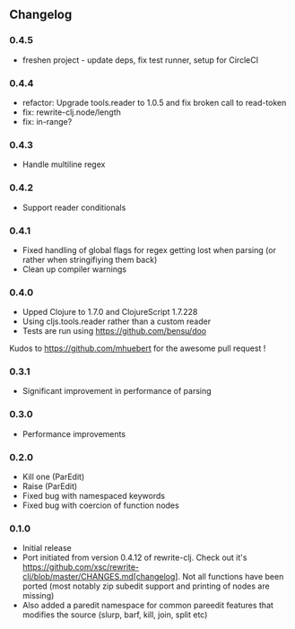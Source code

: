 ## Changelog

### 0.4.5
- freshen project - update deps, fix test runner, setup for CircleCI

### 0.4.4
- refactor: Upgrade tools.reader to 1.0.5 and fix broken call to read-token
- fix: rewrite-clj.node/length
- fix: in-range?

### 0.4.3
- Handle multiline regex

### 0.4.2
- Support reader conditionals

### 0.4.1
- Fixed handling of global flags for regex getting lost when parsing (or rather when stringifiying them back)
- Clean up compiler warnings

### 0.4.0
- Upped Clojure to 1.7.0 and ClojureScript 1.7.228
- Using cljs.tools.reader rather than a custom reader
- Tests are run using https://github.com/bensu/doo

Kudos to https://github.com/mhuebert for the awesome pull request !

### 0.3.1
- Significant improvement in performance of parsing

### 0.3.0
- Performance improvements

### 0.2.0
- Kill one (ParEdit)
- Raise (ParEdit)
- Fixed bug with namespaced keywords
- Fixed bug with coercion of function nodes

### 0.1.0
- Initial release
- Port initiated from version 0.4.12 of rewrite-clj. Check out it's https://github.com/xsc/rewrite-clj/blob/master/CHANGES.md[changelog].
  Not all functions have been ported (most notably zip subedit support and printing of nodes are missing)
- Also added a paredit namespace for common pareedit features that modifies the source (slurp, barf, kill, join, split etc)
